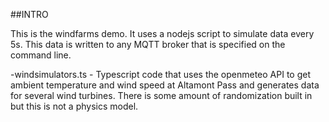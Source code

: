 ##INTRO

This is the windfarms demo. 
It uses a nodejs script to simulate data every 5s.
This data is written to any MQTT broker that is specified on the command line.

-windsimulators.ts - Typescript code that uses the openmeteo API to get ambient temperature and wind speed at Altamont Pass and generates data for several wind turbines. There is some amount of randomization built in but this is not a physics model.


